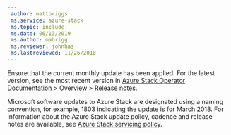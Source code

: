 ```yaml
---
 author: mattbriggs
 ms.service: azure-stack
 ms.topic: include
 ms.date: 06/13/2019
 ms.author: mabrigg
 ms.reviewer: johnhas
 ms.lastreviewed: 11/26/2018
---
```


Ensure that the current monthly update has been applied. For the latest version, see the most recent version in [Azure Stack Operator Documentation > Overview > Release notes](../../operator/index.yml).

Microsoft software updates to Azure Stack are designated using a naming convention, for example, 1803 indicating the update is for March 2018. For information about the Azure Stack update policy, cadence and release notes are available, see [Azure Stack servicing policy](../../operator/azure-stack-servicing-policy.md).
